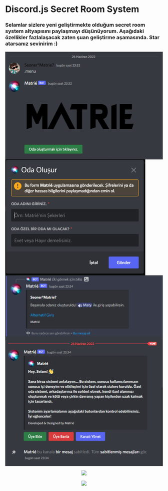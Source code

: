 # Discord.js Secret Room System

### Selamlar sizlere yeni geliştirmekte olduğum secret room system altyapısını paylaşmayı düşünüyorum. Aşağıdaki özellikler fazlalaşacak zaten şuan geliştirme aşamasında. Star atarsanız sevinirim :)


<img align="center" src="https://github.com/matr1e/secret-room-system/blob/main/img/voiceSystem.PNG"></img>
<img align="center" src="https://github.com/matr1e/secret-room-system/blob/main/img/voiceSystemModal.PNG"></img>
<img align="center" src="https://github.com/matr1e/secret-room-system/blob/main/img/voiceSystemMsg.PNG"></img>
<img align="center" src="https://github.com/matr1e/secret-room-system/blob/main/img/voiceSystemChannel.PNG"></img>


<p align="center">
<a href="https://www.instagram.com/matr1e/"><img src="https://img.shields.io/badge/Matrié%20-D90070.svg?&style=for-the-badge&logo=instagram&logoColor=white"></a>
</p>

<p align="center">
<a href="https://discord.com/users/927598578757664769"><img width="150" src="https://img.shields.io/badge/Matrié%20-132287.svg?&style=for-the-badge&logo=discord&logoColor=white"></a>
</p>
